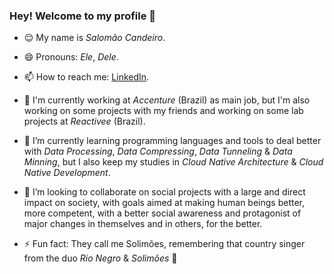 ### Hey! Welcome to my profile 👋

- 😌 My name is *Salomão Candeiro*.

- 😄 Pronouns: *Ele*, *Dele*.

- 📫 How to reach me: [LinkedIn](https://linkedin.com/in/scandeiro).

- 🔭 I'm currently working at *Accenture* (Brazil) as main job, but I'm also working on some projects with my friends and working on some lab projects at *Reactivee* (Brazil).

- 🌱 I’m currently learning programming languages and tools to deal better with *Data Processing*, *Data Compressing*, *Data Tunneling* & *Data Minning*, but I also keep my studies in *Cloud Native Architecture* & *Cloud Native Development*.

- 👯 I’m looking to collaborate on social projects with a large and direct impact on society, with goals aimed at making human beings better, more competent, with a better social awareness and protagonist of major changes in themselves and in others, for the better.

<!-- - 🤔 I’m looking for help with ... -->

<!-- - 💬 Ask me about ... -->

- ⚡ Fun fact: They call me Solimões, remembering that country singer from the duo *Rio Negro* & *Solimões* 🤠
